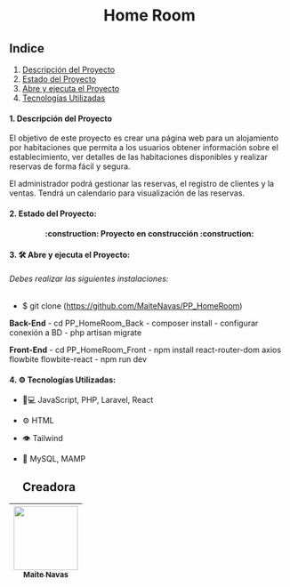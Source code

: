 
<h1 align="center"> Home Room </h1>

  ## Indice
1. [Descripción del Proyecto](#descripcion-proyecto)
2. [Estado del Proyecto](#estado-proyecto)
3. [Abre y ejecuta el Proyecto](#abre-y-ejecuta)
4. [Tecnologías Utilizadas](#tecnologias-utilizadas)


<h4> 1. Descripción del Proyecto </h4>
  <p>  El objetivo de este proyecto es crear una página web para un alojamiento por habitaciones que permita a los usuarios obtener información sobre el establecimiento, ver detalles de las habitaciones disponibles y realizar reservas de forma fácil y segura.
  </p> 
  <p>  El administrador podrá gestionar las reservas, el registro de clientes y la ventas. Tendrá un calendario para visualización de las reservas.
  </p>
  
<h4> 2. Estado del Proyecto:  </h4>
  <h4 align="center">  :construction: Proyecto en construcción :construction:  </h4> 
  
<h4> 3.  🛠️ Abre y ejecuta el Proyecto:</h4>
  <h6> Debes realizar las siguientes instalaciones:</h6>
     
  - $ git clone (https://github.com/MaiteNavas/PP_HomeRoom)
  <p><strong>Back-End</strong>
    - cd PP_HomeRoom_Back
    - composer install
    - configurar conexión a BD
    - php artisan migrate
  </p>
  <p><strong>Front-End</strong>
  - cd PP_HomeRoom_Front
  - npm install react-router-dom axios flowbite flowbite-react
  - npm run dev
  </p>

<h4> 4. ⚙️ Tecnologías Utilizadas:</h4>

- 👨💻 JavaScript, PHP, Laravel, React
- ⚙️ HTML
- 👁️ Tailwind
- 💽 MySQL, MAMP


   ## Creadora

|[<img src="https://avatars.githubusercontent.com/u/132447016?v=4" width=115><br><sub>Maite Navas</sub>](https://github.com/MaiteNavas) 
| :---: |
 

